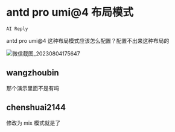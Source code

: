 # antd pro umi@4 布局模式

`AI Reply`

antd pro umi@4 这种布局模式应该怎么配置？配置不出来这种布局的

![微信截图_20230804175647](https://github.com/ant-design/ant-design-pro/assets/28422022/dce661e5-98fa-4de3-91d0-87a41a010488)

## wangzhoubin

那个演示里面不是有吗

## chenshuai2144

修改为 mix 模式就是了
